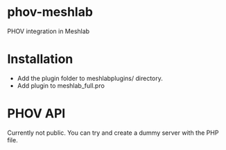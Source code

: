 phov-meshlab
============

PHOV integration in Meshlab

# Installation

- Add the plugin folder to meshlabplugins/ directory.
- Add plugin to meshlab_full.pro


# PHOV API
Currently not public. You can try and create a dummy server with the PHP file.
